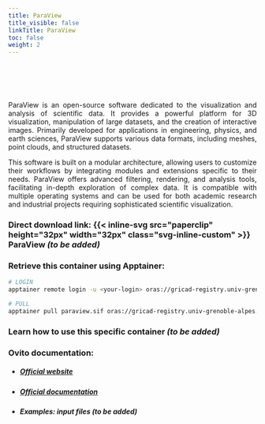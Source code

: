 ```yaml
---
title: ParaView
title_visible: false
linkTitle: ParaView
toc: false
weight: 2
---
```


<br/>

<a href="https://www.paraview.org/" target="_blank"><img class="logo-paraview" width="550px"/></a>

<br/>

<div align="justify">

ParaView is an open-source software dedicated to the visualization and analysis of scientific data. It provides a powerful platform for 3D visualization, manipulation of large datasets, and the creation of interactive images. Primarily developed for applications in engineering, physics, and earth sciences, ParaView supports various data formats, including meshes, point clouds, and structured datasets.

This software is built on a modular architecture, allowing users to customize their workflows by integrating modules and extensions specific to their needs. ParaView offers advanced filtering, rendering, and analysis tools, facilitating in-depth exploration of complex data. It is compatible with multiple operating systems and can be used for both academic research and industrial projects requiring sophisticated scientific visualization.

</div>

### Direct download link: {{< inline-svg src="paperclip" height="32px" width="32px" class="svg-inline-custom" >}} ParaView _(to be added)_

### Retrieve this container using Apptainer:

```sh
# LOGIN
apptainer remote login -u <your-login> oras://gricad-registry.univ-grenoble-alpes.fr

# PULL
apptainer pull paraview.sif oras://gricad-registry.univ-grenoble-alpes.fr/diamond/apptainer/apptainer-singularity-projects/paraview.sif:latest
```

### Learn how to use this specific container _(to be added)_

### Ovito documentation:

- ##### <a href="https://www.paraview.org/" target="_blank">Official website</a>

- ##### <a href="https://www.paraview.org/resources/" target="_blank">Official documentation</a>

- ##### Examples: input files _(to be added)_